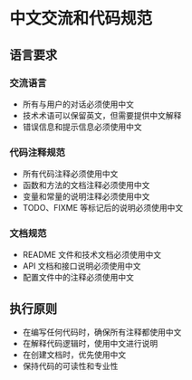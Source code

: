 # 中文交流和代码规范

## 语言要求

### 交流语言

- 所有与用户的对话必须使用中文
- 技术术语可以保留英文，但需要提供中文解释
- 错误信息和提示信息必须使用中文

### 代码注释规范

- 所有代码注释必须使用中文
- 函数和方法的文档注释必须使用中文
- 变量和常量的说明注释必须使用中文
- TODO、FIXME 等标记后的说明必须使用中文

### 文档规范

- README 文件和技术文档必须使用中文
- API 文档和接口说明必须使用中文
- 配置文件中的注释必须使用中文

## 执行原则

- 在编写任何代码时，确保所有注释都使用中文
- 在解释代码逻辑时，使用中文进行说明
- 在创建文档时，优先使用中文
- 保持代码的可读性和专业性
